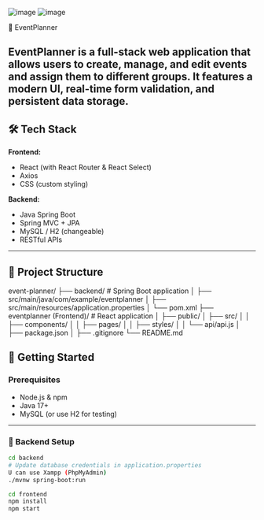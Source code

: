 ![image](https://github.com/user-attachments/assets/1a125283-e50f-4a1e-a098-fbe105405732)
![image](https://github.com/user-attachments/assets/093d2e76-9c8c-40ba-ad9e-daa128e5eb91)

 📅 EventPlanner

EventPlanner is a full-stack web application that allows users to create, manage, and edit events and assign them to different groups. It features a modern UI, real-time form validation, and persistent data storage.
---
## 🛠️ Tech Stack

**Frontend:**
- React (with React Router & React Select)
- Axios
- CSS (custom styling)

**Backend:**
- Java Spring Boot
- Spring MVC + JPA
- MySQL / H2 (changeable)
- RESTful APIs

---

## 📂 Project Structure

event-planner/
├── backend/ # Spring Boot application
│ ├── src/main/java/com/example/eventplanner
│ ├── src/main/resources/application.properties
│ └── pom.xml
├── eventplanner (Frontend)/ # React application
│ ├── public/
│ ├── src/
│ │ ├── components/
│ │ ├── pages/
│ │ ├── styles/
│ │ └── api/api.js
│ ├── package.json
│ 
├── .gitignore
└── README.md


## 🚀 Getting Started

### Prerequisites

- Node.js & npm
- Java 17+
- MySQL (or use H2 for testing)

---
### 🔧 Backend Setup

```bash
cd backend
# Update database credentials in application.properties
U can use Xampp (PhpMyAdmin)
./mvnw spring-boot:run

cd frontend
npm install
npm start



